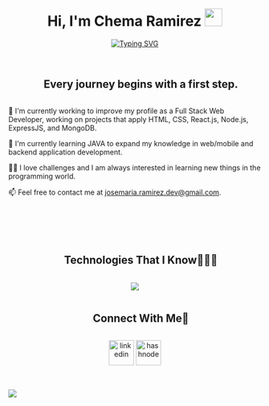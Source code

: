 <h1 align="center"><b>Hi, I'm Chema Ramirez </b><img src="https://media.giphy.com/media/hvRJCLFzcasrR4ia7z/giphy.gif" width="35"></h1>

<div align="center">
<a href="https://git.io/typing-svg"><img src="https://readme-typing-svg.herokuapp.com?font=Montserrat&weight=600&pause=1000&color=FFCC00&center=true&vCenter=true&width=435&lines=Welcome+to+my+GitHub!;I'm+Junior+Full+Stack+Developer;Work+hard+every+day+to+improve;Never+give+up!" alt="Typing SVG" /></a>
</div>
<br>
<!--h2 without bottom border-->
<div id="user-content-toc">
  <ul align="center">
    <summary><h2 style="display: inline-block">Every journey begins with a first step.</h2></summary>
  </ul>
</div>

<!--Intro start-->
🔭 I'm currently working to improve my profile as a Full Stack Web Developer, working on projects that apply HTML, CSS, React.js, Node.js, ExpressJS, and MongoDB.

🌱 I'm currently learning JAVA to expand my knowledge in web/mobile and backend application development.

💪🏼 I love challenges and I am always interested in learning new things in the programming world.

📫 Feel free to contact me at josemaria.ramirez.dev@gmail.com.
<!--Intro end-->

<br>
<br>
<br>

<!--h1 without bottom border-->
<div id="user-content-toc">
  <ul align="center">
    <summary><h2 style="display: inline-block">Technologies That I Know👨🏻‍💻</h2></summary>
  </ul>
</div>
<!--tech stack icons-->
<p align="center">
  <a href="https://skillicons.dev">
    <img src="https://skillicons.dev/icons?i=git,react,html,css,js,nextjs,nodejs,express,github,materialui,mongodb,postman,tailwind,ts,vscode" />
  </a>
</p>


<!-- Connect with me -->
<!--h2 without bottom border-->
<div id="user-content-toc">
  <ul align="center">
    <summary><h2 style="display: inline-block">Connect With Me🤝</h2></summary>
  </ul>
</div>

<!--icons and links-->
<p align="center">
<a href="https://www.linkedin.com/in/jose-mar%C3%ADa-ramirez-336a3b248/" target="blank"><img align="center" src="https://user-images.githubusercontent.com/88904952/234979284-68c11d7f-1acc-4f0c-ac78-044e1037d7b0.png" alt="linkedin" height="50" width="50" /></a> 
<a href="mailto:josemaria.ramirez.dev" target="blank"><img align="center" src="https://images.icon-icons.com/2631/PNG/512/gmail_new_logo_icon_159149.png" alt="hashnode" height="50" width="50" /></a>
</p>

<br>
<br>

<!--horizontal divider(gradiant)-->
<img src="https://user-images.githubusercontent.com/73097560/115834477-dbab4500-a447-11eb-908a-139a6edaec5c.gif">

<br>
<br>
<br>




